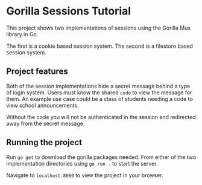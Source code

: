 # Gorilla Sessions Tutorial
This project shows two implementations of sessions using the Gorilla Mux library in Go.

The first is a cookie based session system. The second is a filestore based session system.

## Project features
Both of the session implementations hide a secret message behind a type of login system. Users must know the shared `code` to view the message for them. 
An example use case could be a class of students needing a code to view school announcements. 

Without the code you will not be authenticated in the session and redirected away from the secret message. 

## Running the project
Run `go get` to download the gorilla packages needed. 
From either of the two implementation directories using `go run .` to start the server.

Navigate to `localhost:8080` to view the project in your browser. 
